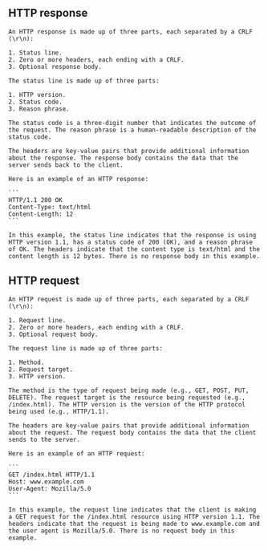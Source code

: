 ## HTTP response

    An HTTP response is made up of three parts, each separated by a CRLF (\r\n):

    1. Status line.
    2. Zero or more headers, each ending with a CRLF.
    3. Optional response body.
    
    The status line is made up of three parts:

    1. HTTP version.
    2. Status code.
    3. Reason phrase.

    The status code is a three-digit number that indicates the outcome of the request. The reason phrase is a human-readable description of the status code.

    The headers are key-value pairs that provide additional information about the response. The response body contains the data that the server sends back to the client.

    Here is an example of an HTTP response:

    ```
    HTTP/1.1 200 OK
    Content-Type: text/html
    Content-Length: 12
    ```

    In this example, the status line indicates that the response is using HTTP version 1.1, has a status code of 200 (OK), and a reason phrase of OK. The headers indicate that the content type is text/html and the content length is 12 bytes. There is no response body in this example.

## HTTP request
    An HTTP request is made up of three parts, each separated by a CRLF (\r\n):

    1. Request line.
    2. Zero or more headers, each ending with a CRLF.
    3. Optional request body.

    The request line is made up of three parts:
    
    1. Method.
    2. Request target.
    3. HTTP version.

    The method is the type of request being made (e.g., GET, POST, PUT, DELETE). The request target is the resource being requested (e.g., /index.html). The HTTP version is the version of the HTTP protocol being used (e.g., HTTP/1.1).

    The headers are key-value pairs that provide additional information about the request. The request body contains the data that the client sends to the server.

    Here is an example of an HTTP request:

    ```
    GET /index.html HTTP/1.1
    Host: www.example.com
    User-Agent: Mozilla/5.0
    ```

    In this example, the request line indicates that the client is making a GET request for the /index.html resource using HTTP version 1.1. The headers indicate that the request is being made to www.example.com and the user agent is Mozilla/5.0. There is no request body in this example.